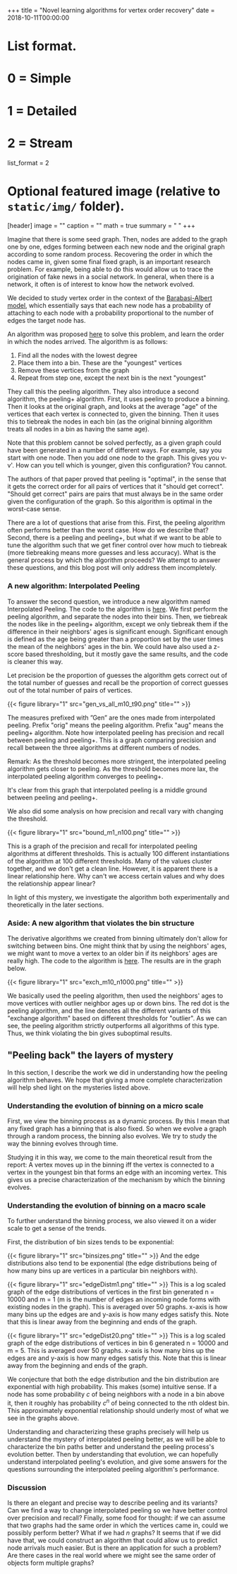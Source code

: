 +++
title = "Novel learning algorithms for vertex order recovery"
date = 2018-10-11T00:00:00

# List format.
#   0 = Simple
#   1 = Detailed
#   2 = Stream
list_format = 2

# Optional featured image (relative to `static/img/` folder).
[header]
image = ""
caption = ""
math = true
summary = " "
+++

Imagine that there is some seed graph.  Then, nodes are added to the graph one by one, edges forming between each new node and the original graph according to some random process.  Recovering the order in which the nodes came in, given some final fixed graph, is an important research problem.  For example, being able to do this would allow us to trace the origination of fake news in a social network.  In general, when there is a network, it often is of interest to know how the network evolved.  

We decided to study vertex order in the context of the [Barabasi-Albert model](https://en.wikipedia.org/wiki/Barab%C3%A1si%E2%80%93Albert_model), which essentially says that each new node has a probability of attaching to each node with a probability proportional to the number of edges the target node has.  

An algorithm was proposed [here](https://pdfs.semanticscholar.org/043a/4b15b8f563002e1d1e3ee8dea5eed9aa26ca.pdf) to solve this problem, and learn the order in which the nodes arrived.  The algorithm is as follows:

1. Find all the nodes with the lowest degree  
2. Place them into a bin.  These are the "youngest" vertices  
3. Remove these vertices from the graph  
4. Repeat from step one, except the next bin is the next "youngest"  

They call this the peeling algorithm.  They also introduce a second algorithm, the peeling+ algorithm.  First, it uses peeling to produce a binning.  Then it looks at the original graph, and looks at the average "age" of the vertices that each vertex is connected to, given the binning.  Then it uses this to tiebreak the nodes in each bin (as the original binning algorithm treats all nodes in a bin as having the same age).

Note that this problem cannot be solved perfectly, as a given graph could have been generated in a number of different ways.  For example, say you start with one node.  Then you add one node to the graph.  This gives you v-v'.  How can you tell which is younger, given this configuration?  You cannot.

The authors of that paper proved that peeling is "optimal", in the sense that it gets the correct order for all pairs of vertices that it "should get correct".  "Should get correct" pairs are pairs that must always be in the same order given the configuration of the graph.  So this algorithm is optimal in the worst-case sense.

There are a lot of questions that arise from this.  First, the peeling algorithm often performs better than the worst case.  How do we describe that?  Second, there is a peeling and peeling+, but what if we want to be able to tune the algorithm such that we get finer control over how much to tiebreak (more tiebreaking means more guesses and less accuracy).  What is the general process by which the algorithm proceeds?  We attempt to answer these questions, and this blog post will only address them incompletely.

### A new algorithm: Interpolated Peeling

To answer the second question, we introduce a new algorithm named Interpolated Peeling.  The code to the algorithm is [here](https://github.com/houcharlie/peelingAnalysis/blob/master/R%20Scripts/interPeel/dualGenPeel.R).  We first perform the peeling algorithm, and separate the nodes into their bins.  Then, we tiebreak the nodes like in the peeling+ algorithm, except we only tiebreak them if the difference in their neighbors' ages is significant enough.  Significant enough is defined as the age being greater than a proportion set by the user times the mean of the neighbors' ages in the bin.  We could have also used a z-score based thresholding, but it mostly gave the same results, and the code is cleaner this way.

Let precision be the proportion of guesses the algorithm gets correct out of the total number of guesses and recall be the proportion of correct guesses out of the total number of pairs of vertices.

{{< figure library="1" src="gen_vs_all_m10_t90.png" title="" >}}

The measures prefixed with ”Gen” are the ones made from interpolated peeling. Prefix "orig" means the peeling algorithm.  Prefix "aug" means the peeling+ algorithm.  Note how interpolated peeling has precision and recall between peeling and peeling+.  This is a graph comparing precision and recall between the three algorithms at different numbers of nodes.  

Remark: As the threshold becomes more stringent, the interpolated peeling algorithm gets closer to peeling.  As the threshold becomes more lax, the interpolated peeling algorithm converges to peeling+.

It's clear from this graph that interpolated peeling is a middle ground between peeling and peeling+.

We also did some analysis on how precision and recall vary with changing the threshold.


{{< figure library="1" src="bound_m1_n100.png" title="" >}}

This is a graph of the precision and recall for interpolated peeling algorithms at different thresholds.  This is actually 100 different instantiations of the algorithm at 100 different thresholds.  Many of the values cluster together, and we don't get a clean line.  However, it is apparent there is a linear relationship here.  Why can't we access certain values and why does the relationship appear linear?

In light of this mystery, we investigate the algorithm both experimentally and theoretically in the later sections.


### Aside: A new algorithm that violates the bin structure
The derivative algorithms we created from binning ultimately don't allow for switching between bins.  One might think that by using the neighbors' ages, we might want to move a vertex to an older bin if its neighbors' ages are really high.  The code to the algorithm is [here](https://github.com/houcharlie/peelingAnalysis/blob/master/R%20Scripts/exchangePeel/exchPeel.R).  The results are in the graph below.


{{< figure library="1" src="exch_m10_n1000.png" title="" >}}


We basically used the peeling algorithm, then used the neighbors' ages to move vertices with outlier neighbor ages up or down bins.  The red dot is the peeling algorithm, and the line denotes all the different variants of this "exchange algorithm" based on different thresholds for "outlier".  As we can see, the peeling algorithm strictly outperforms all algorithms of this type.  Thus, we think violating the bin gives suboptimal results.



## "Peeling back" the layers of mystery

In this section, I describe the work we did in understanding how the peeling algorithm behaves.  We hope that giving a more complete characterization will help shed light on the mysteries listed above.


### Understanding the evolution of binning on a micro scale
First, we view the binning process as a dynamic process.  By this I mean that any fixed graph has a binning that is also fixed.  So when we evolve a graph through a random process, the binning also evolves.  We try to study the way the binning evolves through time.  

Studying it in this way, we come to the main theoretical result from the report:
A vertex moves up in the binning iff the vertex is connected to a vertex in the youngest bin that forms an edge with an incoming vertex.  This gives us a precise characterization of the mechanism by which the binning evolves.


### Understanding the evolution of binning on a macro scale
To further understand the binning process, we also viewed it on a wider scale to get a sense of the trends.

First, the distribution of bin sizes tends to be exponential:


{{< figure library="1" src="binsizes.png" title="" >}}
And the edge distributions also tend to be exponential (the edge distributions being of how many bins up are vertices in a particular bin neighbors with).


{{< figure library="1" src="edgeDistm1.png" title="" >}}
This is a log scaled graph of the edge distributions of vertices in the first bin generated n = 10000
and m = 1 (m is the number of edges an incoming node forms with existing nodes in the graph). This is averaged over 50 graphs. x-axis is how many bins up the edges are and y-axis is how
many edges satisfy this. Note that this is linear away from the beginning and ends of the graph.


{{< figure library="1" src="edgeDist20.png" title="" >}}
This is a log scaled graph of the edge distributions of vertices in bin 6 generated n = 10000 and m
= 5. This is averaged over 50 graphs. x-axis is how many bins up the edges are and y-axis is how many
edges satisfy this. Note that this is linear away from the beginning and ends of the graph.

We conjecture that both the edge distribution and the bin distribution are exponential with high probability.  This makes (some) intuitive sense.  If a node has some probability $c$ of being neighbors with a node in a bin above it, then it roughly has probability $c^{n}$ of being connected to the nth oldest bin.  This approximately exponential relationship should underly most of what we see in the graphs above.

Understanding and characterizing these graphs precisely will help us understand the mystery of interpolated peeling better, as we will be able to characterize the bin paths better and understand the peeling process's evolution better.  Then by understanding that evolution, we can hopefully understand interpolated peeling's evolution, and give some answers for the questions surrounding the interpolated peeling algorithm's performance.


### Discussion

Is there an elegant and precise way to describe peeling and its variants?  Can we find a way to change interpolated peeling so we have better control over precision and recall?  Finally, some food for thought: if we can assume that two graphs had the same order in which the vertices came in, could we possibly perform better?  What if we had $n$ graphs?  It seems that if we did have that, we could construct an algorithm that could allow us to predict node arrivals much easier.  But is there an application for such a problem?  Are there cases in the real world where we might see the same order of objects form multiple graphs?





